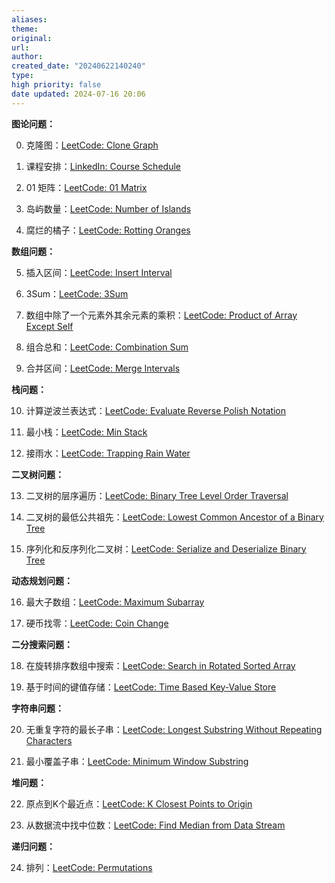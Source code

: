 ```yaml
---
aliases: 
theme: 
original: 
url: 
author: 
created_date: "20240622140240"
type: 
high priority: false
date updated: 2024-07-16 20:06
---
```

**图论问题：**

0. 克隆图：[LeetCode: Clone Graph](https://leetcode.com/problems/clone-graph)

1. 课程安排：[LinkedIn: Course Schedule](https://lnkd.in/de8Q3NBS)

2. 01 矩阵：[LeetCode: 01 Matrix](https://leetcode.com/problems/01-matrix)

3. 岛屿数量：[LeetCode: Number of Islands](https://leetcode.com/problems/number-of-islands)

4. 腐烂的橘子：[LeetCode: Rotting Oranges](https://leetcode.com/problems/rotting-oranges)

**数组问题：**

5. 插入区间：[LeetCode: Insert Interval](https://leetcode.com/problems/insert-interval)

6. 3Sum：[LeetCode: 3Sum](https://leetcode.com/problems/3sum)

7. 数组中除了一个元素外其余元素的乘积：[LeetCode: Product of Array Except Self](https://leetcode.com/problems/product-of-array-except-self)

8. 组合总和：[LeetCode: Combination Sum](https://leetcode.com/problems/combination-sum)

9. 合并区间：[LeetCode: Merge Intervals](https://leetcode.com/problems/merge-intervals)

**栈问题：**

10. 计算逆波兰表达式：[LeetCode: Evaluate Reverse Polish Notation](https://leetcode.com/problems/evaluate-reverse-polish-notation)

11. 最小栈：[LeetCode: Min Stack](https://leetcode.com/problems/min-stack)

12. 接雨水：[LeetCode: Trapping Rain Water](https://leetcode.com/problems/trapping-rain-water)

**二叉树问题：**

13. 二叉树的层序遍历：[LeetCode: Binary Tree Level Order Traversal](https://leetcode.com/problems/binary-tree-level-order-traversal)

14. 二叉树的最低公共祖先：[LeetCode: Lowest Common Ancestor of a Binary Tree](https://leetcode.com/problems/lowest-common-ancestor-of-a-binary-tree)

15. 序列化和反序列化二叉树：[LeetCode: Serialize and Deserialize Binary Tree](https://leetcode.com/problems/serialize-and-deserialize-binary-tree)

**动态规划问题：**

16. 最大子数组：[LeetCode: Maximum Subarray](https://leetcode.com/problems/maximum-subarray)

17. 硬币找零：[LeetCode: Coin Change](https://leetcode.com/problems/coin-change)

**二分搜索问题：**

18. 在旋转排序数组中搜索：[LeetCode: Search in Rotated Sorted Array](https://leetcode.com/problems/search-in-rotated-sorted-array)

19. 基于时间的键值存储：[LeetCode: Time Based Key-Value Store](https://leetcode.com/problems/time-based-key-value-store)

**字符串问题：**

20. 无重复字符的最长子串：[LeetCode: Longest Substring Without Repeating Characters](https://leetcode.com/problems/longest-substring-without-repeating-characters)

21. 最小覆盖子串：[LeetCode: Minimum Window Substring](https://leetcode.com/problems/minimum-window-substring)

**堆问题：**

22. 原点到K个最近点：[LeetCode: K Closest Points to Origin](https://leetcode.com/problems/k-closest-points-to-origin)

23. 从数据流中找中位数：[LeetCode: Find Median from Data Stream](https://leetcode.com/problems/find-median-from-data-stream)

**递归问题：**

24. 排列：[LeetCode: Permutations](https://leetcode.com/problems/permutations)
